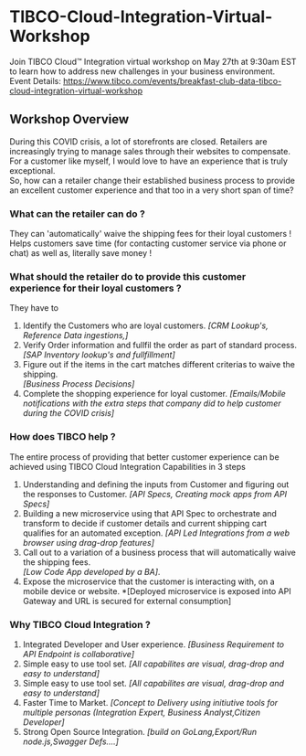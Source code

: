 # TIBCO-Cloud-Integration-Virtual-Workshop
Join TIBCO Cloud™ Integration virtual workshop on May 27th at 9:30am EST to learn how to address new challenges in your business environment.  
Event Details: https://www.tibco.com/events/breakfast-club-data-tibco-cloud-integration-virtual-workshop 

## Workshop Overview
During this COVID crisis, a lot of storefronts are closed. Retailers are increasingly trying to manage sales through their websites to compensate. For a customer like myself, I would love to have an experience that is truly exceptional.  
So, how can a retailer change their established business process to provide an excellent customer experience and that too in a very short span of time?   
### What can the retailer can do ?  
They can 'automatically' waive the shipping fees for their loyal customers ! Helps customers save time (for contacting customer service via phone or chat) as well as, literally save money !

### What should the retailer do to provide this customer experience for their loyal customers ?  
They have to
1) Identify the Customers who are loyal customers. 
*[CRM Lookup's, Reference Data ingestions,]*
2) Verify Order information and fullfil the order as part of standard process.  
*[SAP Inventory lookup's and fullfillment]*
3) Figure out if the items in the cart matches different criterias to waive the shipping.  
*[Business Process Decisions]*
4) Complete the shopping experience for loyal customer. 
*[Emails/Mobile notifications with the extra steps that company did to help customer during the COVID crisis]*   

### How does TIBCO help ?
The entire process of providing that better customer experience can be achieved using TIBCO Cloud Integration Capabilities in 3 steps
1) Understanding and defining the inputs from Customer and figuring out the responses to Customer. 
*[API Specs, Creating mock apps from API Specs]*
2) Building a new microservice using that API Spec to orchestrate and transform to decide if customer details and current shipping cart qualifies for an automated exception. 
*[API Led Integrations from a web browser using drag-drop features]*
3) Call out to a variation of a business process that will automatically waive the shipping fees.  
*[Low Code App developed by a BA]*. 
4) Expose the microservice that the customer is interacting with, on a mobile device or website. 
*[Deployed microservice is exposed into API Gateway and URL is secured for external consumption]

### Why TIBCO Cloud Integration ?
1) Integrated Developer and User experience. 
*[Business Requirement to API Endpoint is collaborative]*
2) Simple easy to use tool set. 
*[All capabilites are visual, drag-drop and easy to understand]*
3) Simple easy to use tool set. *[All capabilites are visual, drag-drop and easy to understand]*
4) Faster Time to Market. 
*[Concept to Delivery using initiutive tools for multiple personas (Integration Expert, Business Analyst,Citizen Developer]*
5) Strong Open Source Integration. 
*[build on GoLang,Export/Run node.js,Swagger Defs....]*

